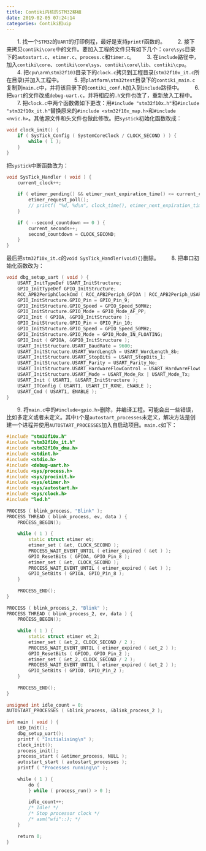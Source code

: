 ```yaml
---
title: Contiki内核的STM32移植
date: 2019-02-05 07:24:14
categories: Contiki和uip
---
```

&emsp;&emsp;1. 找一个`STM32`的`UART`的打印例程，最好是支持`printf`函数的。
&emsp;&emsp;2. 接下来拷贝`contiki\core`中的文件。要加入工程的文件只有如下几个：`core\sys`目录下的`autostart.c`、`etimer.c`、`process.c`和`timer.c`。
&emsp;&emsp;3. 在`include`路径中，加入`contiki\core`、`contiki\core\sys`、`contiki\core\lib`、`contiki\cpu`。
&emsp;&emsp;4. 把`cpu\arm\stm32f103`目录下的`clock.c`拷贝到工程目录(`stm32f10x_it.c`所在目录)并加入工程中。
&emsp;&emsp;5. 把`platform\stm32test`目录下的`contiki_main.c`复制到`main.c`中，并将该目录下的`contiki_conf.h`加入到`include`路径中。
&emsp;&emsp;6. 把`uart`的文件改成`debug-uart.c`，并将相应的`.h`文件也改了，重新放入工程中。
&emsp;&emsp;7. 把`clock.c`中两个函数做如下更改：用`#include "stm32f10x.h"`和`#include "stm32f10x_it.h"`替换原来的`#include <stm32f10x_map.h>`和`#include <nvic.h>`。其他源文件和头文件也做此修改。把`systick`初始化函数改成：

``` cpp
void clock_init() {
    if ( SysTick_Config ( SystemCoreClock / CLOCK_SECOND ) ) {
        while ( 1 );
    }
}
```

把`systick`中断函数改为：

``` cpp
void SysTick_Handler ( void ) {
    current_clock++;
​
    if ( etimer_pending() && etimer_next_expiration_time() <= current_clock ) {
        etimer_request_poll();
        // printf( "%d, %d\n", clock_time(), etimer_next_expiration_time() );
    }
​
    if ( --second_countdown == 0 ) {
        current_seconds++;
        second_countdown = CLOCK_SECOND;
    }
}
```

最后把`stm32f10x_it.c`的`void SysTick_Handler(void){}`删除。
&emsp;&emsp;8. 把串口初始化函数改为：

``` cpp
void dbg_setup_uart ( void ) {
    USART_InitTypeDef USART_InitStructure;
    GPIO_InitTypeDef GPIO_InitStructure;
    RCC_APB2PeriphClockCmd ( RCC_APB2Periph_GPIOA | RCC_APB2Periph_USART1 | RCC_APB2Periph_AFIO, ENABLE );
    GPIO_InitStructure.GPIO_Pin = GPIO_Pin_9;
    GPIO_InitStructure.GPIO_Speed = GPIO_Speed_50MHz;
    GPIO_InitStructure.GPIO_Mode = GPIO_Mode_AF_PP;
    GPIO_Init ( GPIOA, &GPIO_InitStructure );
    GPIO_InitStructure.GPIO_Pin = GPIO_Pin_10;
    GPIO_InitStructure.GPIO_Speed = GPIO_Speed_50MHz;
    GPIO_InitStructure.GPIO_Mode = GPIO_Mode_IN_FLOATING;
    GPIO_Init ( GPIOA, &GPIO_InitStructure );
    USART_InitStructure.USART_BaudRate = 9600;
    USART_InitStructure.USART_WordLength = USART_WordLength_8b;
    USART_InitStructure.USART_StopBits = USART_StopBits_1;
    USART_InitStructure.USART_Parity = USART_Parity_No;
    USART_InitStructure.USART_HardwareFlowControl = USART_HardwareFlowControl_None;
    USART_InitStructure.USART_Mode = USART_Mode_Rx | USART_Mode_Tx;
    USART_Init ( USART1, &USART_InitStructure );
    USART_ITConfig ( USART1, USART_IT_RXNE, ENABLE );
    USART_Cmd ( USART1, ENABLE );
}
```

&emsp;&emsp;9. 将`main.c`中的`#include<gpio.h>`删除，并编译工程。可能会出一些错误，比如多定义或者未定义。其中`1`个是`autostart_processes`未定义，解决方法是创建一个进程并使用`AUTOSTART_PROCESSES`加入自启动项目。`main.c`如下：

``` cpp
#include "stm32f10x.h"
#include "stm32f10x_it.h"
#include <stm32f10x_dma.h>
#include <stdint.h>
#include <stdio.h>
#include <debug-uart.h>
#include <sys/process.h>
#include <sys/procinit.h>
#include <sys/etimer.h>
#include <sys/autostart.h>
#include <sys/clock.h>
#include "led.h"
​
PROCESS ( blink_process, "Blink" );
PROCESS_THREAD ( blink_process, ev, data ) {
    PROCESS_BEGIN();
​
    while ( 1 ) {
        static struct etimer et;
        etimer_set ( &et, CLOCK_SECOND );
        PROCESS_WAIT_EVENT_UNTIL ( etimer_expired ( &et ) );
        GPIO_ResetBits ( GPIOA, GPIO_Pin_8 );
        etimer_set ( &et, CLOCK_SECOND );
        PROCESS_WAIT_EVENT_UNTIL ( etimer_expired ( &et ) );
        GPIO_SetBits ( GPIOA, GPIO_Pin_8 );
    }
​
    PROCESS_END();
}
​
PROCESS ( blink_process_2, "Blink" );
PROCESS_THREAD ( blink_process_2, ev, data ) {
    PROCESS_BEGIN();
​
    while ( 1 ) {
        static struct etimer et_2;
        etimer_set ( &et_2, CLOCK_SECOND / 2 );
        PROCESS_WAIT_EVENT_UNTIL ( etimer_expired ( &et_2 ) );
        GPIO_ResetBits ( GPIOD, GPIO_Pin_2 );
        etimer_set ( &et_2, CLOCK_SECOND / 2 );
        PROCESS_WAIT_EVENT_UNTIL ( etimer_expired ( &et_2 ) );
        GPIO_SetBits ( GPIOD, GPIO_Pin_2 );
    }
​
    PROCESS_END();
}
​
unsigned int idle_count = 0;
AUTOSTART_PROCESSES ( &blink_process, &blink_process_2 );
​
int main ( void ) {
    LED_Init();
    dbg_setup_uart();
    printf ( "Initialising\n" );
    clock_init();
    process_init();
    process_start ( &etimer_process, NULL );
    autostart_start ( autostart_processes );
    printf ( "Processes running\n" );
​
    while ( 1 ) {
        do {
        } while ( process_run() > 0 );
​
        idle_count++;
        /* Idle! */
        /* Stop processor clock */
        /* asm("wfi"::); */
    }
​
    return 0;
}
```